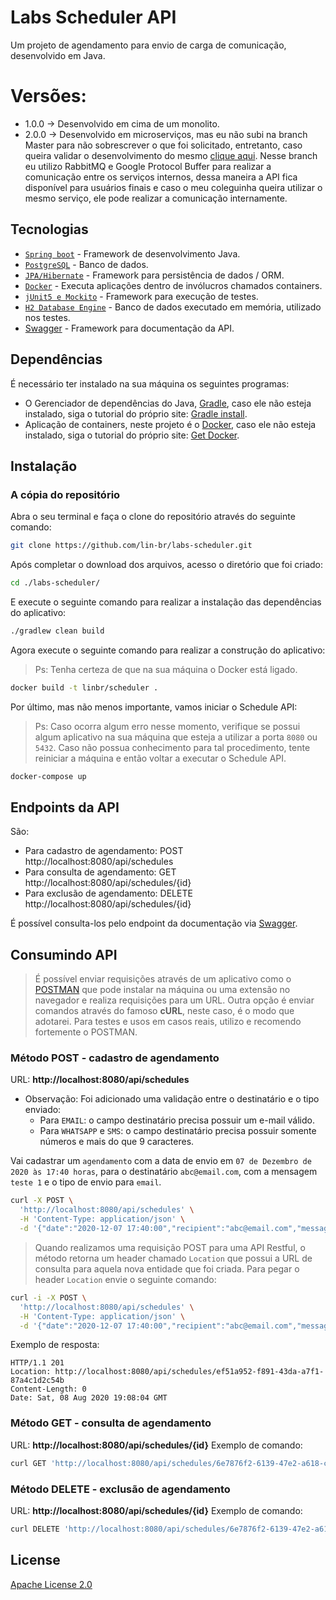 # Labs Scheduler API
Um projeto de agendamento para envio de carga de comunicação, desenvolvido em Java.

# Versões:
* 1.0.0 -> Desenvolvido em cima de um monolito.
* 2.0.0 -> Desenvolvido em microserviços, mas eu não subi na branch Master para não sobrescrever
o que foi solicitado, entretanto, caso queira validar o desenvolvimento do mesmo [clique aqui](https://github.com/lin-br/labs-scheduler/tree/feature/internal-integration).
Nesse branch eu utilizo RabbitMQ e Google Protocol Buffer para realizar a comunicação entre os
serviços internos, dessa maneira a API fica disponível para usuários finais e caso o meu coleguinha
queira utilizar o mesmo serviço, ele pode realizar a comunicação internamente.

## Tecnologias

 - [`Spring boot`](https://spring.io) - Framework de desenvolvimento Java.
 - [`PostgreSQL`](https://www.postgresql.org/) - Banco de dados.
 - [`JPA/Hibernate`](https://hibernate.org/orm/) - Framework para persistência de dados / ORM.
 - [`Docker`](https://www.docker.com) - Executa aplicações dentro de invólucros chamados containers.
 - [`jUnit5 e Mockito`](https://junit.org/junit5/) - Framework para execução de testes.
 - [`H2 Database Engine`](https://mvnrepository.com/artifact/com.h2database/h2) - 
 Banco de dados executado em memória, utilizado nos testes.
 - [Swagger](https://swagger.io/) - Framework para documentação da API.

## Dependências
É necessário ter instalado na sua máquina os seguintes programas:
* O Gerenciador de dependências do Java, [Gradle](https://gradle.org/), caso ele não esteja
  instalado, siga o tutorial do próprio site:
  [Gradle install](https://gradle.org/install/).
* Aplicação de containers, neste projeto é o [Docker](https://www.docker.com), caso ele não esteja
  instalado, siga o tutorial do próprio site: [Get Docker](https://docs.docker.com/get-docker/).

## Instalação

### A cópia do repositório
Abra o seu terminal e faça o clone do repositório através do seguinte comando:
```bash
git clone https://github.com/lin-br/labs-scheduler.git
```
Após completar o download dos arquivos, acesso o diretório que foi criado:
```bash
cd ./labs-scheduler/
```
E execute o seguinte comando para realizar a instalação das dependências do aplicativo:
```bash
./gradlew clean build
```
Agora execute o seguinte comando para realizar a construção do aplicativo:
> Ps: Tenha certeza de que na sua máquina o Docker está ligado. 
```bash
docker build -t linbr/scheduler .
```
Por último, mas não menos importante, vamos iniciar o Schedule API:
> Ps: Caso ocorra algum erro nesse momento, verifique se possui algum aplicativo na sua máquina
que esteja a utilizar a porta `8080` ou `5432`. Caso não possua conhecimento para tal
procedimento, tente reiniciar a máquina e então voltar a executar o Schedule API.
```bash
docker-compose up
```

## Endpoints da API
São:
- Para cadastro de agendamento:
    POST http://localhost:8080/api/schedules
- Para consulta de agendamento:
    GET http://localhost:8080/api/schedules/{id}
- Para exclusão de agendamento:
    DELETE http://localhost:8080/api/schedules/{id}

É possível consulta-los pelo endpoint da documentação via [Swagger](http://localhost:8080/api/swagger-ui.html).

## Consumindo API

> É possível enviar requisições através de um aplicativo como o [POSTMAN](https://www.getpostman.com/downloads/) que
pode instalar na máquina ou uma extensão no navegador e realiza requisições para um URL.
> Outra opção é enviar comandos através do famoso **cURL**, neste caso, é o modo que adotarei.
Para testes e usos em casos reais, utilizo e recomendo fortemente o POSTMAN.

### Método POST - cadastro de agendamento

URL: **http://localhost:8080/api/schedules**

* Observação: Foi adicionado uma validação entre o destinatário e o tipo enviado:
    * Para `EMAIL`: o campo destinatário precisa possuir um e-mail válido.
    * Para `WHATSAPP` e `SMS`: o campo destinatário precisa possuir somente números e mais
    do que 9 caracteres. 

Vai cadastrar um `agendamento` com a data de envio em `07 de Dezembro de 2020 às 17:40 horas`,
para o destinatário `abc@email.com`, com a mensagem `teste 1` e o tipo de envio para `email`.
```bash
curl -X POST \
  'http://localhost:8080/api/schedules' \
  -H 'Content-Type: application/json' \
  -d '{"date":"2020-12-07 17:40:00","recipient":"abc@email.com","message":"teste 1","type":"EMAIL"}'
```
> Quando realizamos uma requisição POST para uma API Restful, o método retorna um header chamado
`Location` que possui a URL de consulta para aquela nova entidade que foi criada.
Para pegar o header `Location` envie o seguinte comando:
```bash
curl -i -X POST \
  'http://localhost:8080/api/schedules' \
  -H 'Content-Type: application/json' \
  -d '{"date":"2020-12-07 17:40:00","recipient":"abc@email.com","message":"teste 1","type":"EMAIL"}'
```
Exemplo de resposta:
```text
HTTP/1.1 201
Location: http://localhost:8080/api/schedules/ef51a952-f891-43da-a7f1-87a4c1d2c54b
Content-Length: 0
Date: Sat, 08 Aug 2020 19:08:04 GMT
```

### Método GET - consulta de agendamento

URL: **http://localhost:8080/api/schedules/{id}**
Exemplo de comando:
```bash
curl GET 'http://localhost:8080/api/schedules/6e7876f2-6139-47e2-a618-c927f0819df9'
```

### Método DELETE - exclusão de agendamento

URL: **http://localhost:8080/api/schedules/{id}**
Exemplo de comando:
```bash
curl DELETE 'http://localhost:8080/api/schedules/6e7876f2-6139-47e2-a618-c927f0819df9'
```

## License
[Apache License 2.0](https://www.apache.org/licenses/LICENSE-2.0)
